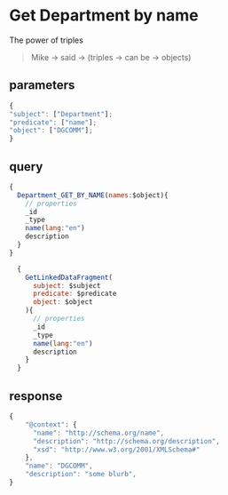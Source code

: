 # Get Department by name

The power of triples

> Mike → said → (triples → can be → objects)

## parameters

```javascript
{
"subject": ["Department"];
"predicate": ["name"];
"object": ["DGCOMM"];
}
```

## query

```javascript
{
  Department_GET_BY_NAME(names:$object){
    // properties
    _id
    _type
    name(lang:"en")
    description
  }
}
```

```javascript
  {
    GetLinkedDataFragment(
      subject: $subject
      predicate: $predicate
      object: $object
    ){
      // properties
      _id
      _type
      name(lang:"en")
      description
    }
  }
```

## response

```javascript
{
    "@context": {
      "name": "http://schema.org/name",
      "description": "http://schema.org/description",
      "xsd": "http://www.w3.org/2001/XMLSchema#"
    },
    "name": "DGCOMM",
    "description": "some blurb",
}
```
